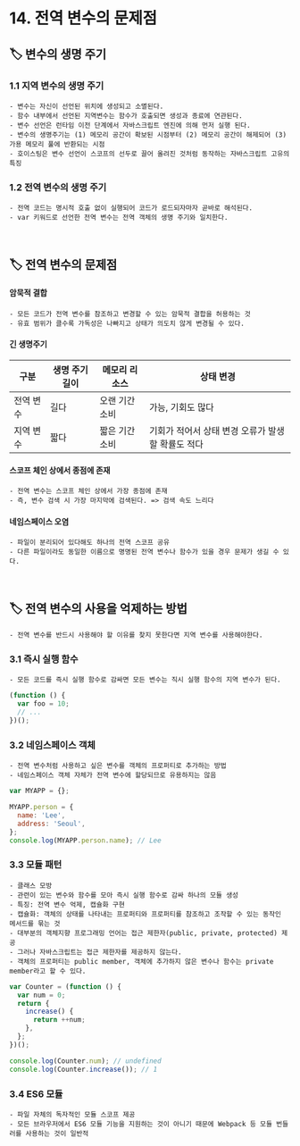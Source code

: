 # 14. 전역 변수의 문제점

## 🏷 변수의 생명 주기

### 1.1 지역 변수의 생명 주기

```
- 변수는 자신이 선언된 위치에 생성되고 소멸된다.
- 함수 내부에서 선언된 지역변수는 함수가 호출되면 생성과 종료에 연관된다.
- 변수 선언은 런타임 이전 단계에서 자바스크립트 엔진에 의해 먼저 실행 된다.
- 변수의 생명주기는 (1) 메모리 공간이 확보된 시점부터 (2) 메모리 공간이 해제되어 (3) 가용 메모리 풀에 반환되는 시점
- 호이스팅은 변수 선언이 스코프의 선두로 끌어 올려진 것처럼 동작하는 자바스크립트 고유의 특징
```

### 1.2 전역 변수의 생명 주기

```
- 전역 코드는 명시적 호출 없이 실행되어 코드가 로드되자마자 곧바로 해석된다.
- var 키워드로 선언한 전역 변수는 전역 객체의 생명 주기와 일치한다.
```

<br />

## 🏷 전역 변수의 문제점

#### 암묵적 결합

```
- 모든 코드가 전역 변수를 참조하고 변경할 수 있는 암묵적 결합을 허용하는 것
- 유효 범위가 클수록 가독성은 나빠지고 상태가 의도치 않게 변경될 수 있다.
```

#### 긴 생명주기

| 구분      | 생명 주기 길이 | 메모리 리소스  | 상태 변경                                         |
| --------- | -------------- | -------------- | ------------------------------------------------- |
| 전역 변수 | 길다           | 오랜 기간 소비 | 가능, 기회도 많다                                 |
| 지역 변수 | 짧다           | 짧은 기간 소비 | 기회가 적어서 상태 변경 오류가 발생할 확률도 적다 |

#### 스코프 체인 상에서 종점에 존재

```
- 전역 변수는 스코프 체인 상에서 가장 종점에 존재
- 즉, 변수 검색 시 가장 마지막에 검색된다. => 검색 속도 느리다
```

#### 네임스페이스 오염

```
- 파일이 분리되어 있다해도 하나의 전역 스코프 공유
- 다른 파일이라도 동일한 이름으로 명명된 전역 변수나 함수가 있을 경우 문제가 생길 수 있다.
```

<br />

## 🏷 전역 변수의 사용을 억제하는 방법

```
- 전역 변수를 반드시 사용해야 할 이유를 찾지 못한다면 지역 변수를 사용해야한다.
```

### 3.1 즉시 실행 함수

```
- 모든 코드를 즉시 실행 함수로 감싸면 모든 변수는 직시 실행 함수의 지역 변수가 된다.
```

```jsx
(function () {
  var foo = 10;
  // ...
})();
```

### 3.2 네임스페이스 객체

```
- 전역 변수처럼 사용하고 싶은 변수를 객체의 프로퍼티로 추가하는 방법
- 네임스페이스 객체 자체가 전역 변수에 할당되므로 유용하지는 않음
```

```jsx
var MYAPP = {};

MYAPP.person = {
  name: 'Lee',
  address: 'Seoul',
};
console.log(MYAPP.person.name); // Lee
```

### 3.3 모듈 패턴

```
- 클래스 모방
- 관련이 있는 변수와 함수를 모아 즉시 실행 함수로 감싸 하나의 모듈 생성
- 특징: 전역 변수 억제, 캡슐화 구현
- 캡슐화: 객체의 상태를 나타내는 프로퍼티와 프로퍼티를 참조하고 조작할 수 있는 동작인 메서드를 묶는 것
- 대부분의 객체지향 프로그래밍 언어는 접근 제한자(public, private, protected) 제공
- 그러나 자바스크립트는 접근 제한자를 제공하지 않는다.
- 객체의 프로퍼티는 public member, 객체에 추가하지 않은 변수나 함수는 private member라고 할 수 있다.
```

```jsx
var Counter = (function () {
  var num = 0;
  return {
    increase() {
      return ++num;
    },
  };
})();

console.log(Counter.num); // undefined
console.log(Counter.increase()); // 1
```

### 3.4 ES6 모듈

```
- 파일 자체의 독자적인 모듈 스코프 제공
- 모든 브라우저에서 ES6 모듈 기능을 지원하는 것이 아니기 때문에 Webpack 등 모듈 번들러를 사용하는 것이 일반적
```
